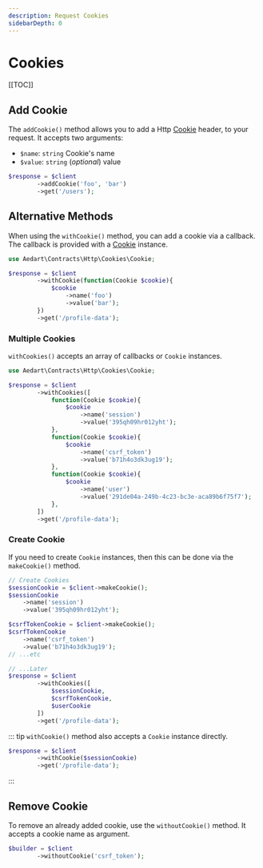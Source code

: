 ```yaml
---
description: Request Cookies
sidebarDepth: 0
---
```


# Cookies

[[TOC]]

## Add Cookie

The `addCookie()` method allows you to add a Http [Cookie](https://developer.mozilla.org/en-US/docs/Web/HTTP/Headers/Cookie) header, to your request. 
It accepts two arguments:

- `$name`: `string` Cookie's name
- `$value`: `string` (_optional_) value

```php
$response = $client
        ->addCookie('foo', 'bar')
        ->get('/users');
```

## Alternative Methods

When using the `withCookie()` method, you can add a cookie via a callback.
The callback is provided with a [Cookie](../../cookies/) instance.

```php
use Aedart\Contracts\Http\Cookies\Cookie;

$response = $client
        ->withCookie(function(Cookie $cookie){
            $cookie
                ->name('foo')
                ->value('bar');
        })
        ->get('/profile-data');
```

### Multiple Cookies

`withCookies()` accepts an array of callbacks or `Cookie` instances. 

```php
use Aedart\Contracts\Http\Cookies\Cookie;

$response = $client
        ->withCookies([
            function(Cookie $cookie){
                $cookie
                    ->name('session')
                    ->value('395qh09hr012yht');
            },
            function(Cookie $cookie){
                $cookie
                    ->name('csrf_token')
                    ->value('b71h4o3dk3ug19');        
            },
            function(Cookie $cookie){
                $cookie
                    ->name('user')
                    ->value('291de04a-249b-4c23-bc3e-aca89b6f75f7');   
            },
        ])
        ->get('/profile-data');
```

### Create Cookie

If you need to create `Cookie` instances, then this can be done via the `makeCookie()` method.

```php
// Create Cookies
$sessionCookie = $client->makeCookie();
$sessionCookie
    ->name('session')
    ->value('395qh09hr012yht');

$csrfTokenCookie = $client->makeCookie();
$csrfTokenCookie
    ->name('csrf_token')
    ->value('b71h4o3dk3ug19');
// ...etc

// ...Later 
$response = $client
        ->withCookies([
            $sessionCookie,
            $csrfTokenCookie,
            $userCookie
        ])
        ->get('/profile-data');
```

::: tip
`withCookie()` method also accepts a `Cookie` instance directly.

```php
$response = $client  
        ->withCookie($sessionCookie)
        ->get('/profile-data');
```
:::

## Remove Cookie

To remove an already added cookie, use the `withoutCookie()` method.
It accepts a cookie name as argument.

```php
$builder = $client  
        ->withoutCookie('csrf_token');
```
